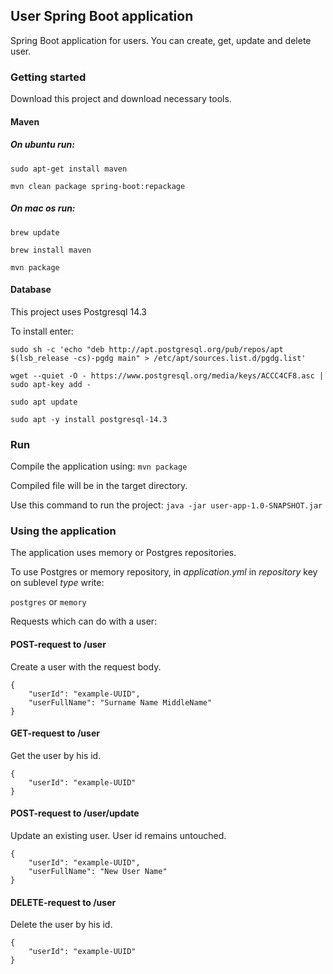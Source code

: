 ## User Spring Boot application

Spring Boot application for users.
You can create, get, update and delete user.

### Getting started
Download this project and download necessary tools.

#### Maven

##### On ubuntu run:

`sudo apt-get install maven`

`mvn clean package spring-boot:repackage`

##### On mac os run:

`brew update`

`brew install maven`

`mvn package`

#### Database
This project uses Postgresql 14.3

To install enter:

`sudo sh -c 'echo "deb http://apt.postgresql.org/pub/repos/apt $(lsb_release -cs)-pgdg main" > /etc/apt/sources.list.d/pgdg.list'`

`wget --quiet -O - https://www.postgresql.org/media/keys/ACCC4CF8.asc | sudo apt-key add -`

`sudo apt update`

`sudo apt -y install postgresql-14.3` 

### Run
Compile the application using:
`mvn package`

Compiled file will be in the target directory.

Use this command to run the project:
`java -jar user-app-1.0-SNAPSHOT.jar`

### Using the application

The application uses memory or Postgres repositories.

To use Postgres or memory repository, in *application.yml* in *repository* key on sublevel *type* write:

`postgres` or `memory`

Requests which can do with a user:

#### POST-request to /user
Create a user with the request body.

```
{ 
    "userId": "example-UUID",
    "userFullName": "Surname Name MiddleName"
} 
```

#### GET-request to /user
Get the user by his id.

```
{ 
    "userId": "example-UUID"
} 
```


#### POST-request to /user/update
Update an existing user. User id remains untouched.

```
{ 
    "userId": "example-UUID",
    "userFullName": "New User Name"
} 
```

#### DELETE-request to /user
Delete the user by his id.

```
{ 
    "userId": "example-UUID"
} 
```

